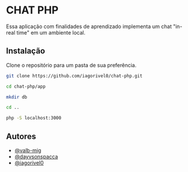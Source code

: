 
# CHAT PHP

Essa aplicação com finalidades de aprendizado implementa um chat "in-real time" em um ambiente local.



## Instalação

Clone o repositório para um pasta de sua preferência.

```bash
git clone https://github.com/iagorivel0/chat-php.git

cd chat-php/app

mkdir db

cd ..

php -S localhost:3000
```

## Autores

- [@valb-mig](https://www.github.com/valb-mig)
- [@dayvsonspacca](https://www.github.com/dayvsonspacca)
- [@iagorivel0](https://www.github.com/iagorivel0)

